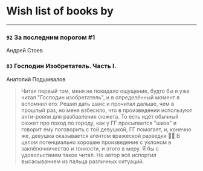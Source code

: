 # Wish list of books by [](https://plus.google.com/u/0/103541795835665788358/)
---

### `92` За последним порогом #1
Андрей Стоев

### `83` Господин Изобретатель. Часть I.
Анатолий Подшивалов
> Читая первый том, меня не покидало ощущение, будто бы я уже читал "Господин изобретатель", и в определённый момент я вспомнил его.
> Решил дать шанс и прочитал дальше, чем в прошлый раз, но меня взбесило, что в произведении используют анти-рояли для разбавления сюжета. То есть идёт обычный сюжет про поход по городу, как у ГГ просыпается "шиза" и говорит ему поговорить с той девушкой, ГГ помогает, и, конечно же, девушка оказывается агентом вражеской разведки 🤦‍♂️
> В целом потенциально хорошее произведение с уклоном в заклёпочничество и тонкости, и этого в меру. Я бы с удовольствием такое читал. Но автор всё испортил высасыванием из пальца различных ситуаций.

